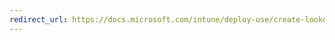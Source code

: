 ```yaml
---
redirect_url: https://docs.microsoft.com/intune/deploy-use/create-lookout-device-compliance-policy
---
```

